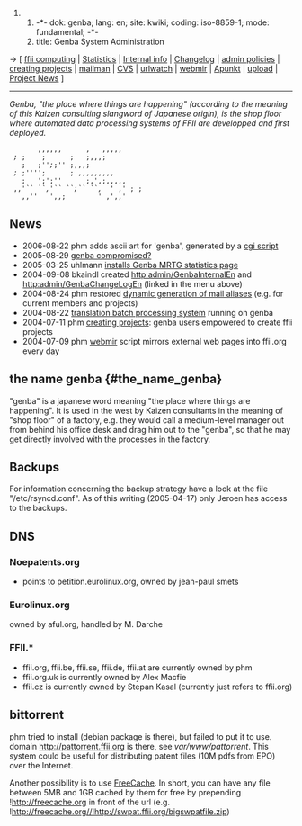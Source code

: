 1.  1.  -\*- dok: genba; lang: en; site: kwiki; coding: iso-8859-1;
        mode: fundamental; -\*-
    2.  title: Genba System Administration

-\> \[ [ ffii computing](PolisEn "wikilink") \| [
Statistics](GenbaStats0503En "wikilink") \| [ Internal
info](admin/GenbaInternalEn "wikilink") \| [
Changelog](admin/GenbaChangeLogEn "wikilink") \| [ admin
policies](GenbaRootEn "wikilink") \| [ creating
projects](FfiiprojKreEn "wikilink") \| [ mailman](MailmanEn "wikilink")
\| [ CVS](CvsadmEn "wikilink") \| [ urlwatch](UrlWatchEn "wikilink") \|
[ webmir](WebmirEn "wikilink") \| [ Apunkt](ApunktEn "wikilink") \| [
upload](GenbaUploadEn "wikilink") \| [ Project
News](FfiiprojNewsEn "wikilink") \]

------------------------------------------------------------------------

*Genba, \"the place where things are happening\" (according to the
meaning of this Kaizen consulting slangword of Japanese origin), is the
shop floor where automated data processing systems of FFII are
developped and first deployed.*

`       ,,,,,,      ,   ,,,,,    `\
` `*`;`*` ;    ;      ;   ;,,,;    `\
`   ;   ;'`*`';`*`;'' ;,,,;    `\
` `*`;`*` ;'''';      ; ,,,,,,,,,  `\
`   ;   ';';''      ;,',;,,,,,   `\
` ,,`*`'`` ``,'`` ``;`` ``,`*`  ' ,' ; ;   `\
`   ,,''   ',,;        ' ,',,'   `

## News

-   2006-08-22 phm adds ascii art for \'genba\', generated by a [cgi
    script](http://www16.big.or.jp/~nansya/ASCII-art/knjfiglet/knjfig.cgi "wikilink")
-   2005-08-29 [ genba compromised?](Genba050829En "wikilink")
-   2005-03-25 uhlmann [ installs Genba MRTG statistics
    page](GenbaStats0503En "wikilink")
-   2004-09-08 bkaindl created <http:admin/GenbaInternalEn> and
    <http:admin/GenbaChangeLogEn> (linked in the menu above)
-   2004-08-24 phm restored [ dynamic generation of mail
    aliases](GenbaAliasesEn "wikilink") (e.g. for current members and
    projects)
-   2004-08-22 [ translation batch processing
    system](MlhtImportEn "wikilink") running on genba
-   2004-07-11 phm [ creating projects](FfiiprojKreEn "wikilink"): genba
    users empowered to create ffii projects
-   2004-07-09 phm [ webmir](WebmirEn "wikilink") script mirrors
    external web pages into ffii.org every day

## the name genba {#the_name_genba}

\"genba\" is a japanese word meaning \"the place where things are
happening\". It is used in the west by Kaizen consultants in the meaning
of \"shop floor\" of a factory, e.g. they would call a medium-level
manager out from behind his office desk and drag him out to the
\"genba\", so that he may get directly involved with the processes in
the factory.

## Backups

For information concerning the backup strategy have a look at the file
\"/etc/rsyncd.conf\". As of this writing (2005-04-17) only Jeroen has
access to the backups.

## DNS

### Noepatents.org

-   points to petition.eurolinux.org, owned by jean-paul smets

### Eurolinux.org

owned by aful.org, handled by M. Darche

### FFII.\*

-   ffii.org, ffii.be, ffii.se, ffii.de, ffii.at are currently owned by
    phm
-   ffii.org.uk is currently owned by Alex Macfie
-   ffii.cz is currently owned by Stepan Kasal (currently just refers to
    ffii.org)

## bittorrent

phm tried to install (debian package is there), but failed to put it to
use. domain <http://pattorrent.ffii.org> is there, see
*var/www/pattorrent*. This system could be useful for distributing
patent files (10M pdfs from EPO) over the Internet.

Another possibility is to use
[FreeCache](http://freecache.org "wikilink"). In short, you can have any
file between 5MB and 1GB cached by them for free by prepending
!http://freecache.org in front of the url (e.g.
!http://freecache.org//!http://swpat.ffii.org/bigswpatfile.zip)
